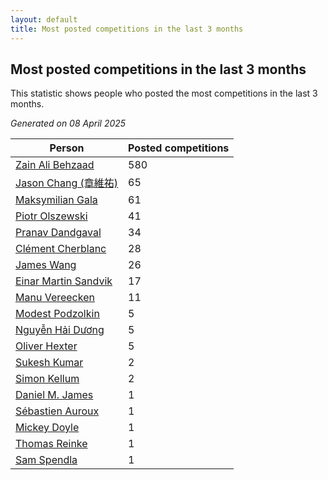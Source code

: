 ```yaml
---
layout: default
title: Most posted competitions in the last 3 months
---
```

## Most posted competitions in the last 3 months
This statistic shows people who posted the most competitions in the last 3 months.

*Generated on 08 April 2025*

| Person | Posted competitions |
| --- | --- |
| [Zain Ali Behzaad](https://www.worldcubeassociation.org/persons/2019BEHZ01) | 580 |
| [Jason Chang (章維祐)](https://www.worldcubeassociation.org/persons/2023CHAN15) | 65 |
| [Maksymilian Gala](https://www.worldcubeassociation.org/persons/2022GALA01) | 61 |
| [Piotr Olszewski](https://www.worldcubeassociation.org/persons/2013OLSZ02) | 41 |
| [Pranav Dandgaval](https://www.worldcubeassociation.org/persons/2017DAND01) | 34 |
| [Clément Cherblanc](https://www.worldcubeassociation.org/persons/2014CHER05) | 28 |
| [James Wang](https://www.worldcubeassociation.org/persons/2015WANG87) | 26 |
| [Einar Martin Sandvik](https://www.worldcubeassociation.org/persons/2018SAND22) | 17 |
| [Manu Vereecken](https://www.worldcubeassociation.org/persons/2010VERE01) | 11 |
| [Modest Podzolkin](https://www.worldcubeassociation.org/persons/2017PODZ01) | 5 |
| [Nguyễn Hải Dương](https://www.worldcubeassociation.org/persons/2018DUON07) | 5 |
| [Oliver Hexter](https://www.worldcubeassociation.org/persons/2022HEXT01) | 5 |
| [Sukesh Kumar](https://www.worldcubeassociation.org/persons/2017KUMA30) | 2 |
| [Simon Kellum](https://www.worldcubeassociation.org/persons/2016KELL12) | 2 |
| [Daniel M. James](https://www.worldcubeassociation.org/persons/2012JAME04) | 1 |
| [Sébastien Auroux](https://www.worldcubeassociation.org/persons/2008AURO01) | 1 |
| [Mickey Doyle](https://www.worldcubeassociation.org/persons/2021DOYL02) | 1 |
| [Thomas Reinke](https://www.worldcubeassociation.org/persons/2018REIN04) | 1 |
| [Sam Spendla](https://www.worldcubeassociation.org/persons/2015SPEN01) | 1 |
